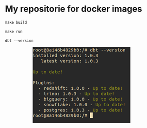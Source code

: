 # My repositorie for docker images


```
make build
```


```
make run
```

```
dbt --version
```

<div align="center">
    <img src="images/dbt_version.png"/>
</div>
